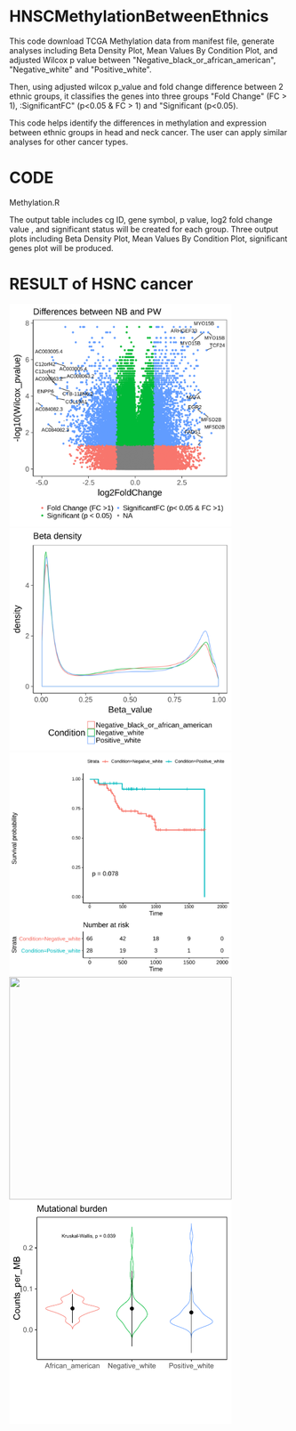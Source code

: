 # HNSCMethylationBetweenEthnics
This code download TCGA Methylation data from manifest file, generate analyses including Beta Density Plot, Mean Values By Condition Plot, and adjusted Wilcox p value between "Negative_black_or_african_american", "Negative_white" and "Positive_white". 

Then, using adjusted wilcox p_value and fold change difference between 2 ethnic groups, it classifies the genes into three groups "Fold Change" (FC > 1), :SignificantFC" (p<0.05 & FC > 1) and "Significant (p<0.05). 

This code helps identify the differences in methylation and expression between ethnic groups in head and neck cancer. The user can apply similar analyses for other cancer types. 

# CODE

Methylation.R

The output table includes cg ID, gene symbol, p value, log2 fold change value , and significant status will be created for each group. 
Three output plots including Beta Density Plot, Mean Values By Condition Plot, significant genes plot will be produced. 

# RESULT of HSNC cancer
<img src="outputs/HSNC.png" width="400" height="400">

<img src="outputs/BetaDensity.png" width="400" height="400">

<img src="outputs/survival_pos_vs_neg_W.pdf" width="400" height="400">

<img src="outputs/Enrichment pathway PW.pdf" width="400" height="400">

<img src="outputs/Mutational_burden.pdf" width="400" height="400">



